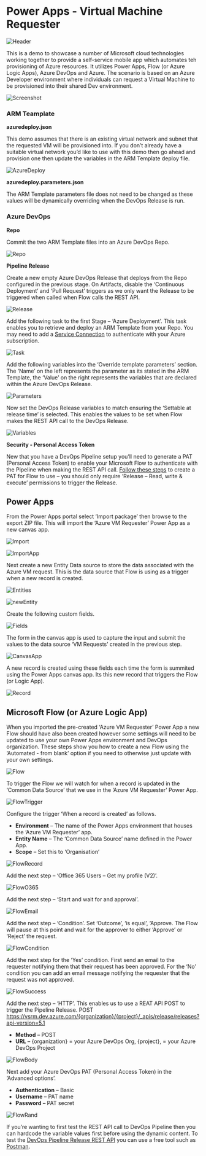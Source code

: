 # Power Apps - Virtual Machine Requester
![Header]

This is a demo to showcase a number of Microsoft cloud technologies working together to provide a self-service mobile app which automates teh provisioning of Azure resources. It utilizes Power Apps, Flow (or Azure Logic Apps), Azure DevOps and Azure. The scenario is based on an Azure Developer environment where individuals can request a Virtual Machine to be provisioned into their shared Dev environment.

![Screenshot]

### ARM Teamplate

**azuredeploy.json**

This demo assumes that there is an existing virtual network and subnet that the requested VM will be provisioned into. If you don’t already have a suitable virtual network you’d like to use with this demo then go ahead and provision one then update the variables in the ARM Template deploy file.

![AzureDeploy]

**azuredeploy.parameters.json**

The ARM Template parameters file does not need to be changed as these values will be dynamically overriding when the DevOps Release is run.


### Azure DevOps

**Repo**

Commit the two ARM Template files into an Azure DevOps Repo.

![Repo]


**Pipeline Release**

Create a new empty Azure DevOps Release that deploys from the Repo configured in the previous stage. On Artifacts, disable the ‘Continuous Deployment’ and ‘Pull Request’ triggers as we only want the Release to be triggered when called when Flow calls the REST API.

![Release]

Add the following task to the first Stage – ‘Azure Deployment’. This task enables you to retrieve and deploy an ARM Template from your Repo. You may need to add a [Service Connection][ServiceConnection] to authenticate with your Azure subscription.

![Task]

Add the following variables into the ‘Override template parameters’ section. The ‘Name’ on the left represents the parameter as its stated in the ARM Template, the ‘Value’ on the right represents the variables that are declared within the Azure DevOps Release.

![Parameters]

Now set the DevOps Release variables to match ensuring the ‘Settable at release time’ is selected. This enables the values to be set when Flow makes the REST API call to the DevOps Release.

![Variables]

**Security - Personal Access Token**

New that you have a DevOps Pipeline setup you’ll need to generate a PAT (Personal Access Token) to enable your Microsoft Flow to authenticate with the Pipeline when making the REST API call. [Follow these steps][PAT] to create a PAT for Flow to use – you should only require ‘Release – Read, write & execute’ permissions to trigger the Release.

## Power Apps

From the Power Apps portal select ‘Import package’ then browse to the export ZIP file. This will import the ‘Azure VM Requester’ Power App as a new canvas app.

![Import]

![ImportApp]

Next create a new Entity Data source to store the data associated with the Azure VM request. This is the data source that Flow is using as a trigger when a new record is created.

![Entities]

![newEntity]

Create the following custom fields.

![Fields]

The form in the canvas app is used to capture the input and submit the values to the data source ‘VM Requests’ created in the previous step.

![CanvasApp]

A new record is created using these fields each time the form is summited using the Power Apps canvas app. Its this new record that triggers the Flow (or Logic App).

![Record]

## Microsoft Flow (or Azure Logic App)

When you imported the pre-created ‘Azure VM Requester’ Power App a new Flow should have also been created however some settings will need to be updated to use your own Power Apps environment and DevOps organization. These steps show you how to create a new Flow using the ‘Automated - from blank’ option if you need to otherwise just update with your own settings.

![Flow]

To trigger the Flow we will watch for when a record is updated in the ‘Common Data Source’ that we use in the ‘Azure VM Requester’ Power App. 

![FlowTrigger]

Configure the trigger ‘When a record is created’ as follows.
- **Environment** – The name of the Power Apps environment that houses the ‘Azure VM Requester’ app.
- **Entity Name** – The ‘Common Data Source’ name defined in the Power App.
- **Scope** – Set this to ‘Organisation’

![FlowRecord]

Add the next step – ‘Office 365 Users – Get my profile (V2)’.

![FlowO365]

Add the next step – ‘Start and wait for and approval’.

![FlowEmail]

Add the next step – ‘Condition’. Set ‘Outcome’, ‘is equal’, ‘Approve. The Flow will pause at this point and wait for the approver to either ‘Approve’ or ‘Reject’ the request.

![FlowCondition]

Add the next step for the ‘Yes’ condition. First send an email to the requester notifying them that their request has been approved.
For the ‘No’ condition you can add an email message notifying the requester that the request was not approved.

![FlowSuccess]

Add the next step – ‘HTTP’. This enables us to use a REAT API POST to trigger the Pipeline Release.
POST https://vsrm.dev.azure.com/{organization}/{project}/_apis/release/releases?api-version=5.1
- **Method** – POST
- **URL** – {organization} = your Azure DevOps Org, {project}, = your Azure DevOps Project

![FlowBody]

Next add your Azure DevOps PAT (Personal Access Token) in the ‘Advanced options’.
- **Authentication** – Basic
- **Username** – PAT name
- **Password** – PAT secret

![FlowRand]

If you’re wanting to first test the REST API call to DevOps Pipeline then you can hardcode the variable values first before using the dynamic content.
To test the [DevOps Pipeline Release REST API][DevOpsRestApi] you can use a free tool such as [Postman][Postman].


<!-- References -->

<!-- Local -->
[Header]: documentation/header.png
[Screenshot]: documentation/screenshot.png
[AzureDeploy]: documentation/azuredeploy.png
[Repo]: documentation/repo.png
[Release]: documentation/release.png
[Task]: documentation/task.png
[Parameters]: documentation/parameters.png
[Variables]: documentation/variables.png
[Import]: documentation/import.png
[ImportApp]: documentation/importApp.png
[Entities]: documentation/entities.png
[NewEntity]: documentation/newEntity.png
[Fields]: documentation/fields.png
[CanvasApp]: documentation/canvasApp.png
[Record]: documentation/record.png
[Flow]: documentation/flow.png
[FlowTrigger]: documentation/flowTrigger.png
[FlowRecord]: documentation/flowRecord.png
[FlowO365]: documentation/flowO365.png
[FlowEmail]: documentation/flowEmail.png
[FlowCondition]: documentation/flowCondition.png
[FlowSuccess]: documentation/flowSuccess.png
[FlowBody]: documentation/flowBody.png
[FlowRand]: documentation/flowRand.png



<!-- External -->
[ServiceConnection]: https://docs.microsoft.com/en-us/azure/devops/pipelines/library/service-endpoints?view=azure-devops&tabs=yaml
[PAT]: https://docs.microsoft.com/en-us/azure/devops/organizations/accounts/use-personal-access-tokens-to-authenticate?view=azure-devops
[DevOpsRestApi]: https://docs.microsoft.com/en-us/rest/api/azure/devops/release/releases/create?view=azure-devops-rest-5.1
[Postman]: https://www.getpostman.com/
